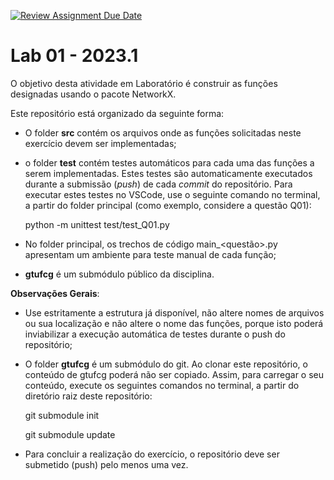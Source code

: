 [![Review Assignment Due Date](https://classroom.github.com/assets/deadline-readme-button-24ddc0f5d75046c5622901739e7c5dd533143b0c8e959d652212380cedb1ea36.svg)](https://classroom.github.com/a/dQBVTZ8t)
# Lab 01 - 2023.1

O objetivo desta atividade em Laboratório é construir as funções designadas usando o pacote NetworkX.

Este repositório está organizado da seguinte forma:
* O folder **src** contém os arquivos onde as funções solicitadas neste exercício devem ser implementadas;
* o folder **test** contém testes automáticos para cada uma das funções a serem implementadas. Estes testes são automaticamente executados durante a submissão (*push*) de cada *commit* do repositório. Para executar estes testes no VSCode, use o seguinte comando no terminal, a partir do folder principal (como exemplo, considere a questão Q01):

  python -m unittest test/test_Q01.py

* No folder principal, os trechos de código main_<questão>.py apresentam um ambiente para teste manual de cada função;
* **gtufcg** é um submódulo público da disciplina. 



**Observações Gerais**:

*  Use estritamente a estrutura já disponível, não altere nomes de arquivos ou sua localização e não altere o nome das funções, porque isto poderá inviabilizar a execução automática de testes durante o push do repositório;

* O folder **gtufcg** é um submódulo do git. Ao clonar este repositório, o conteúdo de gtufcg poderá não ser copiado. Assim, para carregar o seu conteúdo, execute os seguintes comandos no terminal, a partir do diretório raiz deste repositório:

    git submodule init

    git submodule update

* Para concluir a realização do exercício, o repositório deve ser submetido (push) pelo menos uma vez. 
